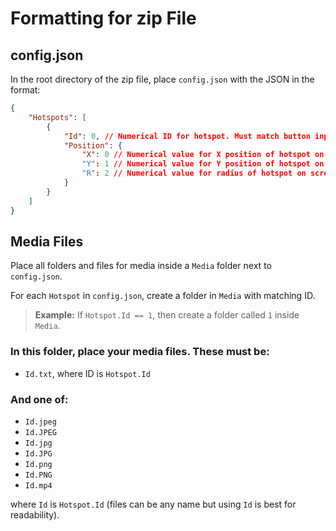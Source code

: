# Formatting for zip File
## config.json
In the root directory of the zip file, place `config.json` with the JSON in the format:
```json
{
    "Hotspots": [
        {
            "Id": 0, // Numerical ID for hotspot. Must match button inputs 1,2,3,4
            "Position": {
                "X": 0 // Numerical value for X position of hotspot on screen. Can be non-integer.
                "Y": 1 // Numerical value for Y position of hotspot on screen. Can be non-integer.
                "R": 2 // Numerical value for radius of hotspot on screen. Can be non-integer.
            }
        }
    ]
}
```
## Media Files
Place all folders and files for media inside a `Media` folder next to `config.json`.

For each `Hotspot` in `config.json`, create a folder in `Media` with matching ID.
> **Example:**
> If `Hotspot.Id == 1`, then create a folder called `1` inside `Media`.

### In this folder, place your media files. These must be:
- `Id.txt`, where ID is `Hotspot.Id`

### And one of:
- `Id.jpeg`
- `Id.JPEG`
- `Id.jpg`
- `Id.JPG`
- `Id.png`
- `Id.PNG`
- `Id.mp4`

where `Id` is `Hotspot.Id` (files can be any name but using `Id` is best for 
readability).

